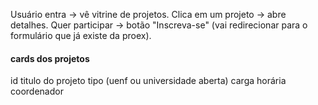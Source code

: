Usuário entra → vê vitrine de projetos.
Clica em um projeto → abre detalhes.
Quer participar → botão "Inscreva-se" (vai redirecionar para o formulário que já existe da proex).

#### cards dos projetos
id
titulo do projeto
tipo (uenf ou universidade aberta)
carga horária
coordenador


